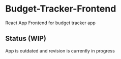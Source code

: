 # Budget-Tracker-Frontend

React App Frontend for budget tracker app

## Status (WIP)

App is outdated and revision is currently in progress

